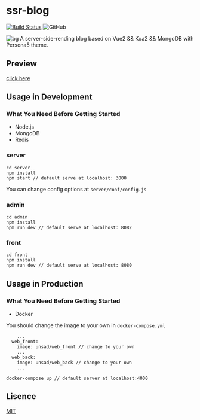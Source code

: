 # ssr-blog

[![Build Status](https://travis-ci.org/unsad/ssr-blog.svg?branch=master)](https://travis-ci.org/unsad/ssr-blog) ![GitHub](https://img.shields.io/github/license/mashape/apistatus.svg)

![bg](https://src.sweetalkos.com/DmobetUUUAAhlD_.jpg)
A server-side-rending blog based on Vue2 && Koa2 && MongoDB with Persona5 theme.

## Preview

[click here](https://www.sweetalkos.com)




## Usage in Development

### What You Need Before Getting Started 

* Node.js
* MongoDB
* Redis

### server

```node
cd server
npm install
npm start // default serve at localhost: 3000
```

You can change config options at `server/conf/config.js`

### admin

```node
cd admin
npm install
npm run dev // default serve at localhost: 8082
```

### front

```node
cd front
npm install
npm run dev // default serve at localhost: 8080
```

## Usage in Production

### What You Need Before Getting Started 

* Docker

You should change the image to your own in `docker-compose.yml`

```node
    ...
  web_front:
    image: unsad/web_front // change to your own
    ...
  web_back:
    image: unsad/web_back // change to your own
    ...
```

```node
docker-compose up // default server at localhost:4000
```
## Lisence

[MIT](https://opensource.org/licenses/MIT)

